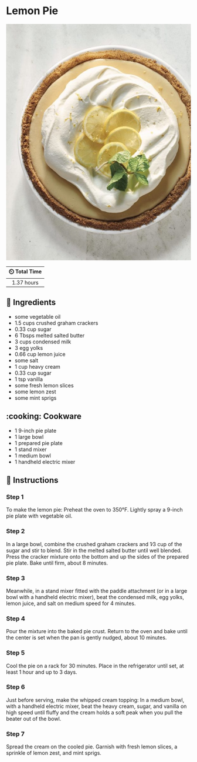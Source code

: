 # Lemon Pie

![](../assets/images/lemon-pie.jpg)

| :timer_clock: Total Time |
|:-----------------------: |
| 1.37 hours |

## :salt: Ingredients

- some vegetable oil
- 1.5 cups crushed graham crackers
- 0.33 cup sugar
- 6 Tbsps melted salted butter
- 3 cups condensed milk
- 3 egg yolks
- 0.66 cup lemon juice
- some salt
- 1 cup heavy cream
- 0.33 cup sugar
- 1 tsp vanilla
- some fresh lemon slices
- some lemon zest
- some mint sprigs

## :cooking: Cookware

- 1 9-inch pie plate
- 1 large bowl
- 1 prepared pie plate
- 1 stand mixer
- 1 medium bowl
- 1 handheld electric mixer

## :pencil: Instructions

### Step 1

To make the lemon pie: Preheat the oven to 350°F. Lightly spray a 9-inch pie plate with vegetable oil.

### Step 2

In a large bowl, combine the crushed graham crackers and 1∕3 cup of the sugar and stir to blend. Stir in the melted salted butter until well blended. Press the cracker mixture onto the bottom and up the sides of the prepared pie plate. Bake until firm, about 8 minutes.

### Step 3

Meanwhile, in a stand mixer fitted with the paddle attachment (or in a large bowl with a handheld electric mixer), beat the condensed milk, egg yolks, lemon juice, and salt on medium speed for 4 minutes.

### Step 4

Pour the mixture into the baked pie crust. Return to the oven and bake until the center is set when the pan is gently nudged, about 10 minutes.

### Step 5

Cool the pie on a rack for 30 minutes. Place in the refrigerator until set, at least 1 hour and up to 3 days.

### Step 6

Just before serving, make the whipped cream topping: In a medium bowl, with a handheld electric mixer, beat the heavy cream, sugar, and vanilla on high speed until fluffy and the cream holds a soft peak when you pull the beater out of the bowl.

### Step 7

Spread the cream on the cooled pie. Garnish with fresh lemon slices, a sprinkle of lemon zest, and mint sprigs.
